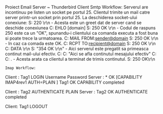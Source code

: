 Proiect Email Server      ~ Thunderbird Client
    Smtp Workflow:
    Serverul are incontinuu pe listen un socket pe portul 25.
    Clientul trimite un mail catre server printr-un socket prin portul 25.
    La deschiderea socket-ului conexiune:
    S: 220 \r\n - Acesta este un greet dat de server cand se deschide conexiunea
    C: EHLO [domain] 
    S: 250 OK \r\n - Codul de raspuns 250 este ca un "OK", spunandu-i clientului ca comanda executa a fost buna si poate trece la urmatoarea.
    C: MAIL FROM:<sender@domain>
    S: 250 OK \r\n - In caz ca comada este OK.
    C: RCPT TO:<recipient@domain>
    S: 250 OK \r\n
    C: DATA \r\n
    S: "354 OK \r\n" - Aici serverul este pregatit sa primeasca continut mail-ului efectiv.
    C:
    C:  "Aici se afla continutul mesajului efectiv"
    C:
    C: . - Acesta arata ca clientul a terminat de trimis continutul.
    S: 250 OK\r\n
    
    Imap Workflow:
Client : Tag1 LOGIN Username Password
Server : * OK [CAPABILITY IMAP4rev1 AUTH=PLAIN ]
         Tag1 OK CAPABILITY completed

Client : Tag2 AUTHENTICATE PLAIN <base64-encoded-authentication-information>
Server : Tag2 OK AUTHENTICATE completed

Client: Tag1 LOGOUT

